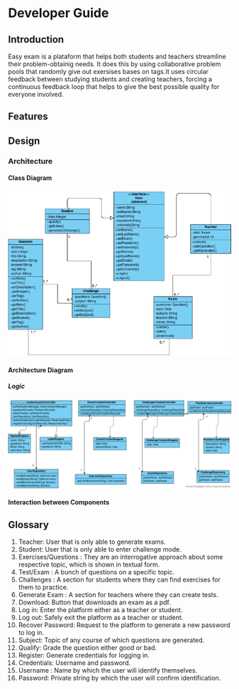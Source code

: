 # **Developer Guide**
## Introduction
Easy exam is a plataform that helps both students and teachers streamline their problem-obtainig needs. It does this by using collaborative problem pools that randomly give out exersises bases on tags.It uses circular feedback between studying students and creating teachers, forcing a continuous feedback loop that helps to give the best possible quality for everyone involved.


## Features

## Design 

### Architecture

#### Class Diagram
![Class Diagram](images/EasyExam.vpd.png)

#### Architecture Diagram

##### Logic
![Logic Component](images/Controller.png)
#### Interaction between Components
## **Glossary**
   1. Teacher: User that is only able to generate exams.
   2. Student: User that is only able to enter challenge mode.
   3. Exercises/Questions : They are an interrogative approach about some respective topic, which is shown in textual form.
   4. Test/Exam : A bunch of questions on a specific topic.
   5. Challenges : A section for students where they can find exercises for them to practice.
   6. Generate Exam : A section for teachers where they can create tests.
   7. Download: Button that downloads an exam as a pdf.
   8. Log in: Enter the platform either as a teacher or student.
   9. Log out: Safely exit the platform as a teacher or student.
   10. Recover Password: Request to the platform to generate a new password to log in.
   11. Subject: Topic of any course of which questions are generated.
   12. Qualify: Grade the question either good or bad.
   13. Register: Generate credentials for logging in.
   14. Credentials: Username and password.
   15. Username : Name by which the user will identify themselves.  
   16. Password: Private string by which the user will confirm identification.
